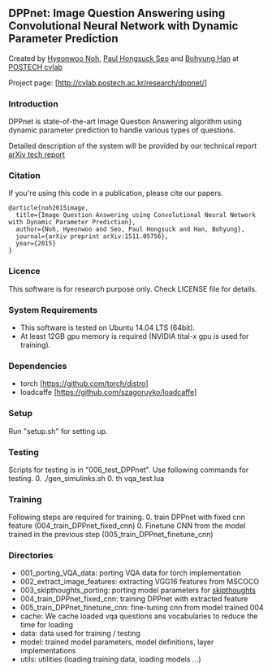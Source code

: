 ## DPPnet: Image Question Answering using Convolutional Neural Network with Dynamic Parameter Prediction

Created by [Hyeonwoo Noh](http://cvlab.postech.ac.kr/~hyeonwoonoh/), [Paul Hongsuck Seo](https://sites.google.com/site/paulhseo/) and [Bohyung Han](http://cvlab.postech.ac.kr/~bhhan/) at [POSTECH cvlab](http://cvlab.postech.ac.kr/lab/)

Project page: [http://cvlab.postech.ac.kr/research/dppnet/]

### Introduction

DPPnet is state-of-the-art Image Question Answering algorithm using dynamic parameter prediction to handle various types of questions.

Detailed description of the system will be provided by our technical report [arXiv tech report](http://arxiv.org/abs/1511.05756)

### Citation

If you're using this code in a publication, please cite our papers.

    @article{noh2015image,
      title={Image Question Answering using Convolutional Neural Network with Dynamic Parameter Prediction},
      author={Noh, Hyeonwoo and Seo, Paul Hongsuck and Han, Bohyung},
      journal={arXiv preprint arXiv:1511.05756},
      year={2015}
    }

### Licence

This software is for research purpose only.
Check LICENSE file for details.

### System Requirements

  * This software is tested on Ubuntu 14.04 LTS (64bit).
  * At least 12GB gpu memory is required (NVIDIA tital-x gpu is used for training).

### Dependencies

  * torch [https://github.com/torch/distro]
  * loadcaffe [https://github.com/szagoruyko/loadcaffe]

### Setup

Run "setup.sh" for setting up.

### Testing

Scripts for testing is in "006\_test\_DPPnet". Use following commands for testing.
  0. ./gen\_simulinks.sh
  0. th vqa\_test.lua

### Training

Following steps are required for training.
  0. train DPPnet with fixed cnn feature (004\_train\_DPPnet\_fixed\_cnn)
  0. Finetune CNN from the model trained in the previous step (005\_train\_DPPnet\_finetune\_cnn)

### Directories
  * 001\_porting\_VQA\_data: porting VQA data for torch implementation
  * 002\_extract\_image\_features: extracting VGG16 features from MSCOCO
  * 003\_skipthoughts\_porting: porting model parameters for [skipthoughts](https://github.com/ryankiros/skip-thoughts)
  * 004\_train\_DPPnet\_fixed\_cnn: training DPPnet with extracted feature
  * 005\_train\_DPPnet\_finetune\_cnn: fine-tuning cnn from model trained 004
  * cache: We cache loaded vqa questions ans vocabularies to reduce the time for loading
  * data: data used for training / testing
  * model: trained model parameters, model definitions, layer implementations
  * utils: utilities (loading training data, loading models ...)



